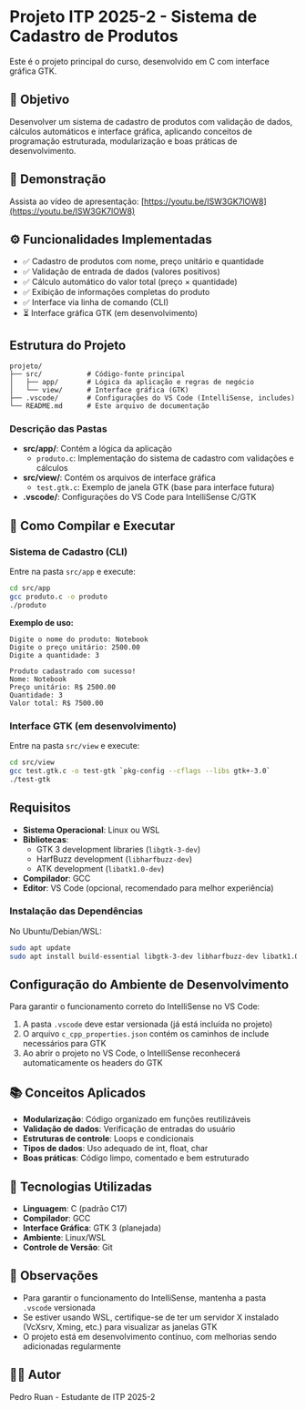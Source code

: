 # Projeto ITP 2025-2 - Sistema de Cadastro de Produtos

Este é o projeto principal do curso, desenvolvido em C com interface gráfica GTK.

## 🎯 Objetivo

Desenvolver um sistema de cadastro de produtos com validação de dados, cálculos automáticos e interface gráfica, aplicando conceitos de programação estruturada, modularização e boas práticas de desenvolvimento.

## 🎥 Demonstração

Assista ao vídeo de apresentação: [https://youtu.be/ISW3GK7lOW8](https://youtu.be/ISW3GK7lOW8)

## ⚙️ Funcionalidades Implementadas

- ✅ Cadastro de produtos com nome, preço unitário e quantidade
- ✅ Validação de entrada de dados (valores positivos)
- ✅ Cálculo automático do valor total (preço × quantidade)
- ✅ Exibição de informações completas do produto
- ✅ Interface via linha de comando (CLI)
- ⏳ Interface gráfica GTK (em desenvolvimento)

## Estrutura do Projeto

```
projeto/
├── src/           # Código-fonte principal
│   ├── app/       # Lógica da aplicação e regras de negócio
│   └── view/      # Interface gráfica (GTK)
├── .vscode/       # Configurações do VS Code (IntelliSense, includes)
└── README.md      # Este arquivo de documentação
```

### Descrição das Pastas

- **src/app/**: Contém a lógica da aplicação
  - `produto.c`: Implementação do sistema de cadastro com validações e cálculos
- **src/view/**: Contém os arquivos de interface gráfica
  - `test.gtk.c`: Exemplo de janela GTK (base para interface futura)
- **.vscode/**: Configurações do VS Code para IntelliSense C/GTK

## 🚀 Como Compilar e Executar

### Sistema de Cadastro (CLI)

Entre na pasta `src/app` e execute:

```bash
cd src/app
gcc produto.c -o produto
./produto
```

**Exemplo de uso:**
```
Digite o nome do produto: Notebook
Digite o preço unitário: 2500.00
Digite a quantidade: 3

Produto cadastrado com sucesso!
Nome: Notebook
Preço unitário: R$ 2500.00
Quantidade: 3
Valor total: R$ 7500.00
```

### Interface GTK (em desenvolvimento)

Entre na pasta `src/view` e execute:

```bash
cd src/view
gcc test.gtk.c -o test-gtk `pkg-config --cflags --libs gtk+-3.0`
./test-gtk
```

## Requisitos

- **Sistema Operacional**: Linux ou WSL
- **Bibliotecas**: 
  - GTK 3 development libraries (`libgtk-3-dev`)
  - HarfBuzz development (`libharfbuzz-dev`)
  - ATK development (`libatk1.0-dev`)
- **Compilador**: GCC
- **Editor**: VS Code (opcional, recomendado para melhor experiência)

### Instalação das Dependências

No Ubuntu/Debian/WSL:

```bash
sudo apt update
sudo apt install build-essential libgtk-3-dev libharfbuzz-dev libatk1.0-dev
```

## Configuração do Ambiente de Desenvolvimento

Para garantir o funcionamento correto do IntelliSense no VS Code:

1. A pasta `.vscode` deve estar versionada (já está incluída no projeto)
2. O arquivo `c_cpp_properties.json` contém os caminhos de include necessários para GTK
3. Ao abrir o projeto no VS Code, o IntelliSense reconhecerá automaticamente os headers do GTK

## 📚 Conceitos Aplicados

- **Modularização**: Código organizado em funções reutilizáveis
- **Validação de dados**: Verificação de entradas do usuário
- **Estruturas de controle**: Loops e condicionais
- **Tipos de dados**: Uso adequado de int, float, char
- **Boas práticas**: Código limpo, comentado e bem estruturado

## 🔧 Tecnologias Utilizadas

- **Linguagem**: C (padrão C17)
- **Compilador**: GCC
- **Interface Gráfica**: GTK 3 (planejada)
- **Ambiente**: Linux/WSL
- **Controle de Versão**: Git

## 📝 Observações

- Para garantir o funcionamento do IntelliSense, mantenha a pasta `.vscode` versionada
- Se estiver usando WSL, certifique-se de ter um servidor X instalado (VcXsrv, Xming, etc.) para visualizar as janelas GTK
- O projeto está em desenvolvimento contínuo, com melhorias sendo adicionadas regularmente

## 👨‍💻 Autor

Pedro Ruan - Estudante de ITP 2025-2
